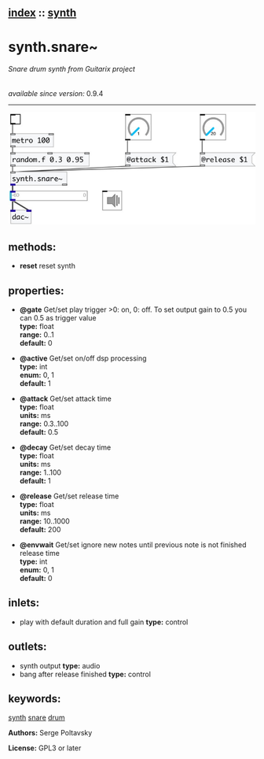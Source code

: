 [index](index.html) :: [synth](category_synth.html)
---

# synth.snare~

###### Snare drum synth from Guitarix project

*available since version:* 0.9.4

---




[![example](../examples/img/synth.snare~.jpg)](../examples/pd/synth.snare~.pd)





## methods:

* **reset**
reset synth<br>




## properties:

* **@gate** 
Get/set play trigger &gt;0: on, 0: off. To set output gain to 0.5 you can 0.5 as trigger
value<br>
__type:__ float<br>
__range:__ 0..1<br>
__default:__ 0<br>

* **@active** 
Get/set on/off dsp processing<br>
__type:__ int<br>
__enum:__ 0, 1<br>
__default:__ 1<br>

* **@attack** 
Get/set attack time<br>
__type:__ float<br>
__units:__ ms<br>
__range:__ 0.3..100<br>
__default:__ 0.5<br>

* **@decay** 
Get/set decay time<br>
__type:__ float<br>
__units:__ ms<br>
__range:__ 1..100<br>
__default:__ 1<br>

* **@release** 
Get/set release time<br>
__type:__ float<br>
__units:__ ms<br>
__range:__ 10..1000<br>
__default:__ 200<br>

* **@envwait** 
Get/set ignore new notes until previous note is not finished release time<br>
__type:__ int<br>
__enum:__ 0, 1<br>
__default:__ 0<br>



## inlets:

* play with default duration and full gain 
__type:__ control<br>



## outlets:

* synth output
__type:__ audio<br>
* bang after release finished
__type:__ control<br>



## keywords:

[synth](keywords/synth.html)
[snare](keywords/snare.html)
[drum](keywords/drum.html)






**Authors:** Serge Poltavsky




**License:** GPL3 or later





